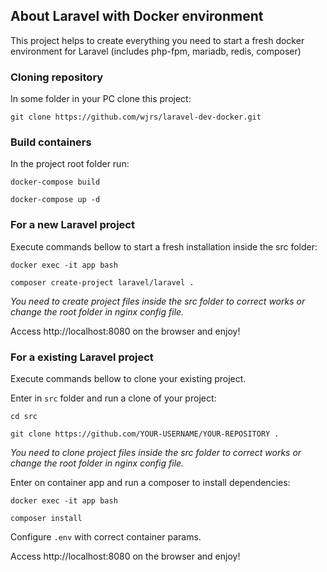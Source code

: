 ## About Laravel with Docker environment

This project helps to create everything you need to start a fresh docker environment for Laravel (includes php-fpm, mariadb, redis, composer)

### Cloning repository

In some folder in your PC clone this project:

`git clone https://github.com/wjrs/laravel-dev-docker.git`

### Build containers

In the project root folder run:

`docker-compose build`

`docker-compose up -d`

### For a new Laravel project

Execute commands bellow to start a fresh installation inside the src folder:

`docker exec -it app bash`

`composer create-project laravel/laravel . `

*You need to create project files inside the src folder to correct works or change the root folder in nginx config file.*

Access http://localhost:8080 on the browser and enjoy!

### For a existing Laravel project

Execute commands bellow to clone your existing project.

Enter in `src` folder and run a clone of your project:

`cd src`

`git clone https://github.com/YOUR-USERNAME/YOUR-REPOSITORY . `

*You need to clone project files inside the src folder to correct works or change the root folder in nginx config file.*

Enter on container app and run a composer to install dependencies:

`docker exec -it app bash`

`composer install`

Configure `.env` with correct container params.

Access http://localhost:8080 on the browser and enjoy!